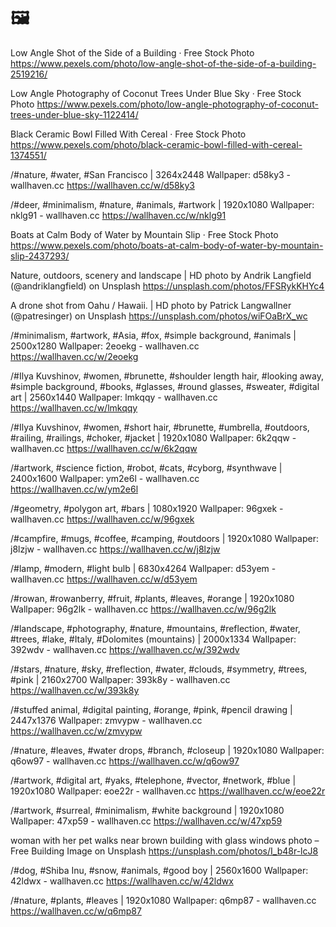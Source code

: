 # 🖼️ 

Low Angle Shot of the Side of a Building · Free Stock Photo
https://www.pexels.com/photo/low-angle-shot-of-the-side-of-a-building-2519216/

Low Angle Photography of Coconut Trees Under Blue Sky · Free Stock Photo
https://www.pexels.com/photo/low-angle-photography-of-coconut-trees-under-blue-sky-1122414/

Black Ceramic Bowl Filled With Cereal · Free Stock Photo
https://www.pexels.com/photo/black-ceramic-bowl-filled-with-cereal-1374551/

/#nature, #water, #San Francisco | 3264x2448 Wallpaper: d58ky3 - wallhaven.cc
https://wallhaven.cc/w/d58ky3

/#deer, #minimalism, #nature, #animals, #artwork | 1920x1080 Wallpaper: nklg91 - wallhaven.cc
https://wallhaven.cc/w/nklg91

Boats at Calm Body of Water by Mountain Slip · Free Stock Photo
https://www.pexels.com/photo/boats-at-calm-body-of-water-by-mountain-slip-2437293/


Nature, outdoors, scenery and landscape | HD photo by Andrik Langfield (@andriklangfield) on Unsplash
https://unsplash.com/photos/FFSRykKHYc4


A drone shot from Oahu / Hawaii. | HD photo by Patrick Langwallner (@patresinger) on Unsplash
https://unsplash.com/photos/wiFOaBrX_wc


/#minimalism, #artwork, #Asia, #fox, #simple background, #animals | 2500x1280 Wallpaper: 2eoekg - wallhaven.cc
https://wallhaven.cc/w/2eoekg


/#Ilya Kuvshinov, #women, #brunette, #shoulder length hair, #looking away, #simple background, #books, #glasses, #round glasses, #sweater, #digital art | 2560x1440 Wallpaper: lmkqqy - wallhaven.cc
https://wallhaven.cc/w/lmkqqy


/#Ilya Kuvshinov, #women, #short hair, #brunette, #umbrella, #outdoors, #railing, #railings, #choker, #jacket | 1920x1080 Wallpaper: 6k2qqw - wallhaven.cc
https://wallhaven.cc/w/6k2qqw


/#artwork, #science fiction, #robot, #cats, #cyborg, #synthwave | 2400x1600 Wallpaper: ym2e6l - wallhaven.cc
https://wallhaven.cc/w/ym2e6l


/#geometry, #polygon art, #bars | 1080x1920 Wallpaper: 96gxek - wallhaven.cc
https://wallhaven.cc/w/96gxek


/#campfire, #mugs, #coffee, #camping, #outdoors | 1920x1080 Wallpaper: j8lzjw - wallhaven.cc
https://wallhaven.cc/w/j8lzjw


/#lamp, #modern, #light bulb | 6830x4264 Wallpaper: d53yem - wallhaven.cc
https://wallhaven.cc/w/d53yem


/#rowan, #rowanberry, #fruit, #plants, #leaves, #orange | 1920x1080 Wallpaper: 96g2lk - wallhaven.cc
https://wallhaven.cc/w/96g2lk


/#landscape, #photography, #nature, #mountains, #reflection, #water, #trees, #lake, #Italy, #Dolomites (mountains) | 2000x1334 Wallpaper: 392wdv - wallhaven.cc
https://wallhaven.cc/w/392wdv


/#stars, #nature, #sky, #reflection, #water, #clouds, #symmetry, #trees, #pink | 2160x2700 Wallpaper: 393k8y - wallhaven.cc
https://wallhaven.cc/w/393k8y


/#stuffed animal, #digital painting, #orange, #pink, #pencil drawing | 2447x1376 Wallpaper: zmvypw - wallhaven.cc
https://wallhaven.cc/w/zmvypw


/#nature, #leaves, #water drops, #branch, #closeup | 1920x1080 Wallpaper: q6ow97 - wallhaven.cc
https://wallhaven.cc/w/q6ow97


/#artwork, #digital art, #yaks, #telephone, #vector, #network, #blue | 1920x1080 Wallpaper: eoe22r - wallhaven.cc
https://wallhaven.cc/w/eoe22r


/#artwork, #surreal, #minimalism, #white background | 1920x1080 Wallpaper: 47xp59 - wallhaven.cc
https://wallhaven.cc/w/47xp59


woman with her pet walks near brown building with glass windows photo – Free Building Image on Unsplash
https://unsplash.com/photos/I_b48r-lcJ8


/#dog, #Shiba Inu, #snow, #animals, #good boy | 2560x1600 Wallpaper: 42ldwx - wallhaven.cc
https://wallhaven.cc/w/42ldwx


/#nature, #plants, #leaves | 1920x1080 Wallpaper: q6mp87 - wallhaven.cc
https://wallhaven.cc/w/q6mp87

